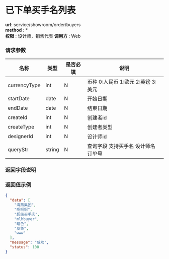 已下单买手名列表
=======

**url**: service/showroom/order/buyers  
**method** : *  
**权限** : 设计师，销售代表
**调用方** : Web

### 请求参数

|   名称   	    |  类型  | 是否必填   |   说明   |
|--------------|--------|----------|----------|
|currencyType  |  int   |    N     |币种 0:人民币 1:欧元 2:英镑 3:美元|
|startDate     |  date  |    N     |开始日期   |
|endDate       |  date  |    N     |结束日期   |
|createId      |  int   |    N     |创建者id   |
|createType    |  int   |    N     |创建者类型  |
|designerId    |  int   |    N     |设计师id  |
|queryStr    |  string   |    N     |查询字段 支持买手名 设计师名 订单号|

### 返回字段说明


### 返回值示例

```json
{
  "data": [  
    "海燕集团",  
    "啊啊啊",  
    "超级买手店",  
    "mlhbuyer",
    "暗色",
    "草鱼",
    "www"
  ],
  "message": "成功",
  "status": 100
}
```